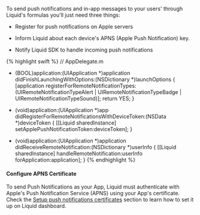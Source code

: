 
To send push notifications and in-app messages to your users' through Liquid's formulas you'll just need three things:

* Register for push notifications on Apple servers

* Inform Liquid about each device's APNS (Apple Push Notification) key.

* Notify Liquid SDK to handle incoming push notifications

{% highlight swift %}
// AppDelegate.m

- (BOOL)application:(UIApplication *)application didFinishLaunchingWithOptions:(NSDictionary *)launchOptions {
    [application registerForRemoteNotificationTypes:(UIRemoteNotificationTypeAlert | UIRemoteNotificationTypeBadge | UIRemoteNotificationTypeSound)];
    return YES;
}

- (void)application:(UIApplication *)app didRegisterForRemoteNotificationsWithDeviceToken:(NSData *)deviceToken {
    [[Liquid sharedInstance] setApplePushNotificationToken:deviceToken];
}

- (void)application:(UIApplication *)application didReceiveRemoteNotification:(NSDictionary *)userInfo {
    [[Liquid sharedInstance] handleRemoteNotification:userInfo forApplication:application];
}
{% endhighlight %}

#### Configure APNS Certificate

To send Push Notifications as your App, Liquid must authenticate with Apple's Push Notification Service (APNS) using your App's certificate. Check the [Setup push notifications certificates](#setup-push-notifications-certificates) section to learn how to set it up on Liquid dashboard.
